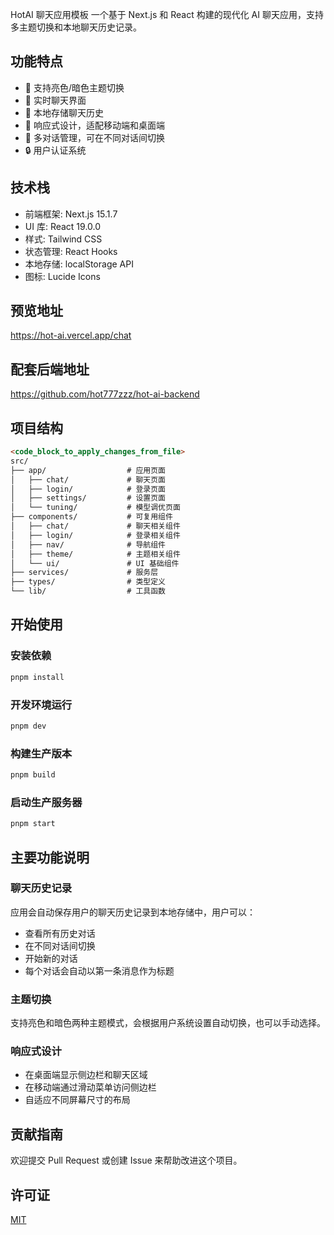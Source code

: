 HotAI 聊天应用模板
一个基于 Next.js 和 React 构建的现代化 AI 聊天应用，支持多主题切换和本地聊天历史记录。

## 功能特点

- 🎨 支持亮色/暗色主题切换
- 💬 实时聊天界面
- 📝 本地存储聊天历史
- 📱 响应式设计，适配移动端和桌面端
- 🔄 多对话管理，可在不同对话间切换
- 🔒 用户认证系统

## 技术栈

- 前端框架: Next.js 15.1.7
- UI 库: React 19.0.0
- 样式: Tailwind CSS
- 状态管理: React Hooks
- 本地存储: localStorage API
- 图标: Lucide Icons

## 预览地址

https://hot-ai.vercel.app/chat

## 配套后端地址

https://github.com/hot777zzz/hot-ai-backend

## 项目结构

```开源/ai/hotai/README.md
<code_block_to_apply_changes_from_file>
src/
├── app/                  # 应用页面
│   ├── chat/             # 聊天页面
│   ├── login/            # 登录页面
│   ├── settings/         # 设置页面
│   └── tuning/           # 模型调优页面
├── components/           # 可复用组件
│   ├── chat/             # 聊天相关组件
│   ├── login/            # 登录相关组件
│   ├── nav/              # 导航组件
│   ├── theme/            # 主题相关组件
│   └── ui/               # UI 基础组件
├── services/             # 服务层
├── types/                # 类型定义
└── lib/                  # 工具函数
```

## 开始使用

### 安装依赖

```bash
pnpm install
```

### 开发环境运行

```bash
pnpm dev
```

### 构建生产版本

```bash
pnpm build
```

### 启动生产服务器

```bash
pnpm start
```

## 主要功能说明

### 聊天历史记录

应用会自动保存用户的聊天历史记录到本地存储中，用户可以：

- 查看所有历史对话
- 在不同对话间切换
- 开始新的对话
- 每个对话会自动以第一条消息作为标题

### 主题切换

支持亮色和暗色两种主题模式，会根据用户系统设置自动切换，也可以手动选择。

### 响应式设计

- 在桌面端显示侧边栏和聊天区域
- 在移动端通过滑动菜单访问侧边栏
- 自适应不同屏幕尺寸的布局

## 贡献指南

欢迎提交 Pull Request 或创建 Issue 来帮助改进这个项目。

## 许可证

[MIT](LICENSE)
